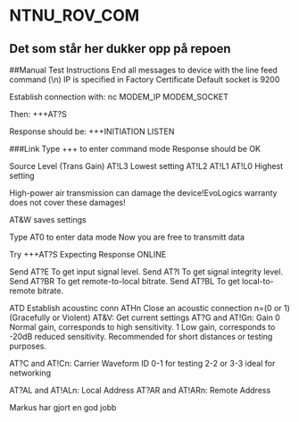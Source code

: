 # NTNU_ROV_COM
## Det som står her dukker opp på repoen

##Manual Test Instructions
End all messages to device with the line feed command (\n)
IP is specified in Factory Certificate
Default socket is 9200

Establish connection with:
nc MODEM_IP MODEM_SOCKET

Then:
+++AT?S

Response should be:
+++INITIATION LISTEN <Pool Size>

###Link
Type +++ to enter command mode
Response should be OK

Source Level (Trans Gain)
AT!L3   Lowest setting
AT!L2
AT!L1
AT!L0   Highest setting

High-power air transmission can damage the device!EvoLogics warranty does not cover these damages!

AT&W    saves settings

Type AT0 to enter data mode
Now you are free to transmitt data

Try +++AT?S
Expecting Response ONLINE

Send AT?E    To get input signal level.
Send AT?I   To get signal integrity level.
Send AT?BR  To get remote-to-local bitrate.
Send AT?BL   To get local-to-remote bitrate.


ATD     Establish acoustinc conn
ATHn    Close an acoustic connection n=(0 or 1)(Gracefully or Violent)
AT&V: Get current settings
AT?G and AT!Gn: Gain
    0   Normal gain, corresponds to high sensitivity.
    1   Low gain, corresponds to -20dB reduced sensitivity. Recommended for short distances or testing purposes.

AT?C and AT!Cn: Carrier Waveform ID
0-1 for testing
2-2 or 3-3 ideal for networking

AT?AL and AT!ALn: Local Address
AT?AR and AT!ARn: Remote Address

Markus har gjort en god jobb
